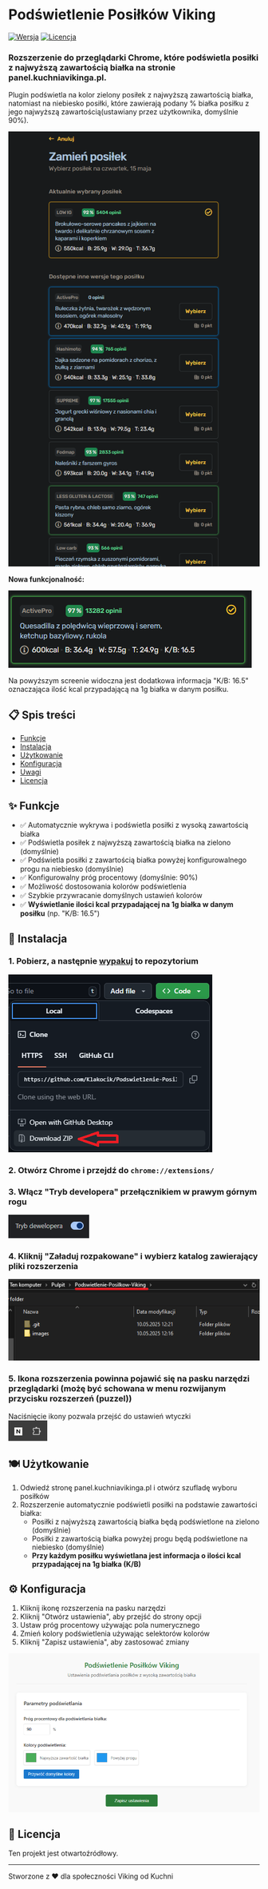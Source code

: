 # Podświetlenie Posiłków Viking

[![Wersja](https://img.shields.io/badge/Wersja-1.0-brightgreen)](#) [![Licencja](https://img.shields.io/badge/Licencja-Open%20Source-blue)](#)

### Rozszerzenie do przeglądarki Chrome, które podświetla posiłki z najwyższą zawartością białka na stronie panel.kuchniavikinga.pl.

Plugin podświetla na kolor zielony posiłek z najwyższą zawartością białka, natomiast na niebiesko posiłki, które zawierają podany % białka posiłku z jego najwyższą zawartością(ustawiany przez użytkownika, domyślnie 90%).

![Przykład działania](images/example.png)

**Nowa funkcjonalność:**

![Nowa funkcjonalność - Kcal na 1g białka](images/kcal_per_protein.png)

Na powyższym screenie widoczna jest dodatkowa informacja "K/B: 16.5" oznaczająca ilość kcal przypadającą na 1g białka w danym posiłku.

## 📋 Spis treści

- [Funkcje](#-funkcje)
- [Instalacja](#-instalacja)
- [Użytkowanie](#-użytkowanie)
- [Konfiguracja](#-konfiguracja)
- [Uwagi](#-uwagi)
- [Licencja](#-licencja)

## ✨ Funkcje

- ✅ Automatycznie wykrywa i podświetla posiłki z wysoką zawartością białka
- ✅ Podświetla posiłek z najwyższą zawartością białka na zielono (domyślnie)
- ✅ Podświetla posiłki z zawartością białka powyżej konfigurowalnego progu na niebiesko (domyślnie)
- ✅ Konfigurowalny próg procentowy (domyślnie: 90%)
- ✅ Możliwość dostosowania kolorów podświetlenia
- ✅ Szybkie przywracanie domyślnych ustawień kolorów
- ✅ **Wyświetlanie ilości kcal przypadającej na 1g białka w danym posiłku** (np. "K/B: 16.5")

## 🚀 Instalacja

### 1. Pobierz, a następnie <ins>wypakuj</ins> to repozytorium  
![Przycisk pobrania](images/download.png)  
### 2. Otwórz Chrome i przejdź do `chrome://extensions/`  
### 3. Włącz "Tryb developera" przełącznikiem w prawym górnym rogu  
![Tryb developera](images/dev.png)  
### 4. Kliknij "Załaduj rozpakowane" i wybierz katalog zawierający pliki rozszerzenia  
![Wybór odpowiedniego katalogu](images/catalog.png)  
### 5. Ikona rozszerzenia powinna pojawić się na pasku narzędzi przeglądarki (możę być schowana w menu rozwijanym przycisku rozszerzeń (puzzel))  
Naciśnięcie ikony pozwala przejść do ustawień wtyczki  
![Ikona dodatku](images/extension.png)  

## 🍽️ Użytkowanie

1. Odwiedź stronę panel.kuchniavikinga.pl i otwórz szufladę wyboru posiłków
2. Rozszerzenie automatycznie podświetli posiłki na podstawie zawartości białka:
   - Posiłki z najwyższą zawartością białka będą podświetlone na zielono (domyślnie)
   - Posiłki z zawartością białka powyżej progu będą podświetlone na niebiesko (domyślnie)
   - **Przy każdym posiłku wyświetlana jest informacja o ilości kcal przypadającej na 1g białka (K/B)**

## ⚙️ Konfiguracja

1. Kliknij ikonę rozszerzenia na pasku narzędzi
2. Kliknij "Otwórz ustawienia", aby przejść do strony opcji
3. Ustaw próg procentowy używając pola numerycznego
4. Zmień kolory podświetlenia używając selektorów kolorów
5. Kliknij "Zapisz ustawienia", aby zastosować zmiany

![Strona ustawień](images/settings.png)

## 📄 Licencja

Ten projekt jest otwartoźródłowy.

---

Stworzone z ❤️ dla społeczności Viking od Kuchni